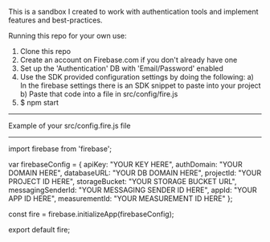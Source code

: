 This is a sandbox I created to work with authentication tools and implement features and best-practices.

Running this repo for your own use:

1) Clone this repo
2) Create an account on Firebase.com if you don't already have one
3) Set up the 'Authentication' DB with 'Email/Password' enabled
3) Use the SDK provided configuration settings by doing the following:
    a) In the firebase settings there is an SDK snippet to paste into your project
    b) Paste that code into a file in src/config/fire.js
4) $ npm start

******************************************
Example of your src/config.fire.js file
******************************************

import firebase from 'firebase';

var firebaseConfig = {
    apiKey: "YOUR KEY HERE",
    authDomain: "YOUR DOMAIN HERE",
    databaseURL: "YOUR DB DOMAIN HERE",
    projectId: "YOUR PROJECT ID HERE",
    storageBucket: "YOUR STORAGE BUCKET URL",
    messagingSenderId: "YOUR MESSAGING SENDER ID HERE",
    appId: "YOUR APP ID HERE",
    measurementId: "YOUR MEASUREMENT ID HERE"
};

const fire = firebase.initializeApp(firebaseConfig);

export default fire;
